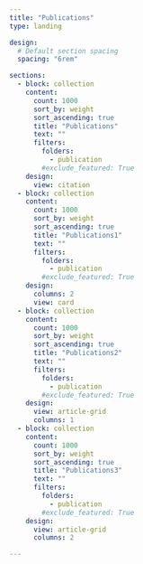 ```yaml
---
title: "Publications"
type: landing

design:
  # Default section spacing
  spacing: "6rem"

sections:
  - block: collection
    content:
      count: 1000
      sort_by: weight
      sort_ascending: true
      title: "Publications"
      text: ""
      filters:
        folders:
          - publication
        #exclude_featured: True
    design:
      view: citation
  - block: collection
    content:
      count: 1000
      sort_by: weight
      sort_ascending: true
      title: "Publications1"
      text: ""
      filters:
        folders:
          - publication
        #exclude_featured: True
    design:
      columns: 2
      view: card
  - block: collection
    content:
      count: 1000
      sort_by: weight
      sort_ascending: true
      title: "Publications2"
      text: ""
      filters:
        folders:
          - publication
        #exclude_featured: True
    design:
      view: article-grid
      columns: 1
  - block: collection
    content:
      count: 1000
      sort_by: weight
      sort_ascending: true
      title: "Publications3"
      text: ""
      filters:
        folders:
          - publication
        #exclude_featured: True
    design:
      view: article-grid
      columns: 2

---
```

